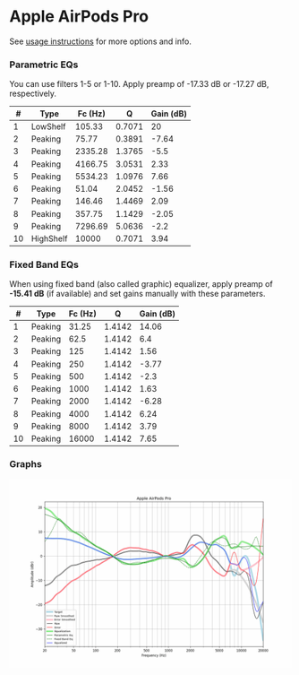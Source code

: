 # Apple AirPods Pro
See [usage instructions](https://github.com/jaakkopasanen/AutoEq#usage) for more options and info.

### Parametric EQs
You can use filters 1-5 or 1-10. Apply preamp of -17.33 dB or -17.27 dB, respectively.

|   # | Type      |   Fc (Hz) |      Q |   Gain (dB) |
|-----|-----------|-----------|--------|-------------|
|   1 | LowShelf  |    105.33 | 0.7071 |       20    |
|   2 | Peaking   |     75.77 | 0.3891 |       -7.64 |
|   3 | Peaking   |   2335.28 | 1.3765 |       -5.5  |
|   4 | Peaking   |   4166.75 | 3.0531 |        2.33 |
|   5 | Peaking   |   5534.23 | 1.0976 |        7.66 |
|   6 | Peaking   |     51.04 | 2.0452 |       -1.56 |
|   7 | Peaking   |    146.46 | 1.4469 |        2.09 |
|   8 | Peaking   |    357.75 | 1.1429 |       -2.05 |
|   9 | Peaking   |   7296.69 | 5.0636 |       -2.2  |
|  10 | HighShelf |  10000    | 0.7071 |        3.94 |

### Fixed Band EQs
When using fixed band (also called graphic) equalizer, apply preamp of **-15.41 dB** (if available) and set gains manually with these parameters.

|   # | Type    |   Fc (Hz) |      Q |   Gain (dB) |
|-----|---------|-----------|--------|-------------|
|   1 | Peaking |     31.25 | 1.4142 |       14.06 |
|   2 | Peaking |     62.5  | 1.4142 |        6.4  |
|   3 | Peaking |    125    | 1.4142 |        1.56 |
|   4 | Peaking |    250    | 1.4142 |       -3.77 |
|   5 | Peaking |    500    | 1.4142 |       -2.3  |
|   6 | Peaking |   1000    | 1.4142 |        1.63 |
|   7 | Peaking |   2000    | 1.4142 |       -6.28 |
|   8 | Peaking |   4000    | 1.4142 |        6.24 |
|   9 | Peaking |   8000    | 1.4142 |        3.79 |
|  10 | Peaking |  16000    | 1.4142 |        7.65 |

### Graphs
![](./Apple%20AirPods%20Pro.png)
